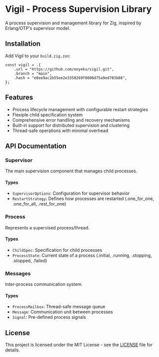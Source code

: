 # Vigil - Process Supervision Library

A process supervision and management library for Zig, inspired by Erlang/OTP's supervisor model.

## Installation

Add Vigil to your `build.zig.zon`:

```zig
const vigil = .{
    .url = "https://github.com/ooyeku/vigil.git",
    .branch = "main",
    .hash = "e8ee9ac2b55ee2e3358269f8606d75a9ed703b88",
};
```

## Features

- Process lifecycle management with configurable restart strategies
- Flexiple child specification system
- Comprehensive error handling and recovery mechanisms
- Built-in support for distributed supervision and clustering
- Thread-safe operations with minimal overhead

## API Documentation

### Supervisor

The main supervision component that manages child processes.

#### Types

- `SupervisorOptions`: Configuration for supervisor behavior
- `RestartStrategy`: Defines how processes are restarted (.one_for_one, .one_for_all, .rest_for_one)

### Process

Represents a supervised process/thread.

#### Types

- `ChildSpec`: Specification for child processes
- `ProcessState`: Current state of a process (.initial, .running, .stopping, .stopped, .failed)

### Messages

Inter-process communication system.

#### Types

- `ProcessMailbox`: Thread-safe message queue
- `Message`: Communication unit between processes
- `Signal`: Pre-defined process signals

## License

This project is licensed under the MIT License - see the [LICENSE](LICENSE) file for details.

